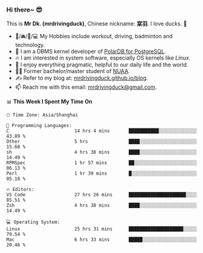 ### Hi there~ 😎

This is **Mr Dk. (mrdrivingduck)**, Chinese nickname: **棠羽**. I love ducks. 🦆

- 💪/🚘/🏸/💻 My Hobbies include workout, driving, badminton and technology.
- 🍊 I am a DBMS kernel developer of [PolarDB for PostgreSQL](https://github.com/ApsaraDB/PolarDB-for-PostgreSQL).
- 🔥 I am interested in system software, especially OS kernels like *Linux*.
- 🔧 I enjoy everything pragmatic, helpful to our daily life and the world.
- 👨‍🎓 Former bachelor/master student of [NUAA](https://en.wikipedia.org/wiki/Nanjing_University_of_Aeronautics_and_Astronautics).
- ✍ Refer to my blog at: [mrdrivingduck.github.io/blog](https://mrdrivingduck.github.io/blog/).
- 📫 Reach me with this email: [mrdrivingduck@gmail.com](mailto:mrdrivingduck@gmail.com).

<!--START_SECTION:waka-->
📊 **This Week I Spent My Time On** 

```text
🕑︎ Time Zone: Asia/Shanghai

💬 Programming Languages: 
C                        14 hrs 4 mins       ███████████░░░░░░░░░░░░░░   43.89 % 
Other                    5 hrs               ████░░░░░░░░░░░░░░░░░░░░░   15.60 % 
sh                       4 hrs 38 mins       ████░░░░░░░░░░░░░░░░░░░░░   14.49 % 
RPMSpec                  1 hr 57 mins        ██░░░░░░░░░░░░░░░░░░░░░░░   06.13 % 
Perl                     1 hr 39 mins        █░░░░░░░░░░░░░░░░░░░░░░░░   05.18 % 

🔥 Editors: 
VS Code                  27 hrs 26 mins      █████████████████████░░░░   85.51 % 
Zsh                      4 hrs 38 mins       ████░░░░░░░░░░░░░░░░░░░░░   14.49 % 

💻 Operating System: 
Linux                    25 hrs 31 mins      ████████████████████░░░░░   79.54 % 
Mac                      6 hrs 33 mins       █████░░░░░░░░░░░░░░░░░░░░   20.46 % 
```


<!--END_SECTION:waka-->

<!-- ![Mr Dk.'s GitHub Stats](https://github-readme-stats.vercel.app/api?username=mrdrivingduck&count_private&show_icons=true&theme=buefy) -->

<!-- ![Most Used Languages](https://github-readme-stats.vercel.app/api/top-langs/?username=mrdrivingduck&exclude_repo=mips32-CPU,snort-tcp-socket&theme=buefy&layout=compact&langs_count=10) -->


<!--
**mrdrivingduck/mrdrivingduck** is a ✨ _special_ ✨ repository because its `README.md` (this file) appears on your GitHub profile.

Here are some ideas to get you started:

- 🔭 I’m currently working on ...
- 🌱 I’m currently learning ...
- 👯 I’m looking to collaborate on ...
- 🤔 I’m looking for help with ...
- 💬 Ask me about ...
- 📫 How to reach me: ...
- 😄 Pronouns: ...
- ⚡ Fun fact: ...
-->
